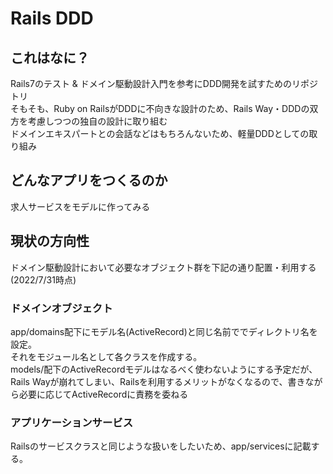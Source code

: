 # Rails DDD

## これはなに？

Rails7のテスト & ドメイン駆動設計入門を参考にDDD開発を試すためのリポジトリ  
そもそも、Ruby on RailsがDDDに不向きな設計のため、Rails Way・DDDの双方を考慮しつつの独自の設計に取り組む  
ドメインエキスパートとの会話などはもちろんないため、軽量DDDとしての取り組み  

## どんなアプリをつくるのか
求人サービスをモデルに作ってみる  

## 現状の方向性
ドメイン駆動設計において必要なオブジェクト群を下記の通り配置・利用する(2022/7/31時点)
### ドメインオブジェクト
app/domains配下にモデル名(ActiveRecord)と同じ名前ででディレクトリ名を設定。  
それをモジュール名として各クラスを作成する。  
models/配下のActiveRecordモデルはなるべく使わないようにする予定だが、Rails Wayが崩れてしまい、Railsを利用するメリットがなくなるので、書きながら必要に応じてActiveRecordに責務を委ねる  

### アプリケーションサービス
Railsのサービスクラスと同じような扱いをしたいため、app/servicesに記載する。  